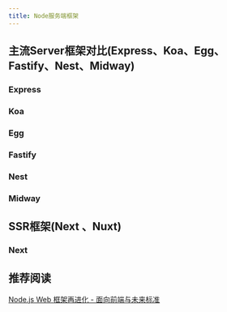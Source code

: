 ```yaml
---
title: Node服务端框架
---
```



## 主流Server框架对比(Express、Koa、Egg、Fastify、Nest、Midway)

### Express

### Koa

### Egg

### Fastify

### Nest

### Midway

## SSR框架(Next 、Nuxt)

### Next


## 推荐阅读

[Node.js Web 框架再进化 - 面向前端与未来标准](https://mp.weixin.qq.com/s/jrucNHUGQJm3ZD7g3ej97g)

